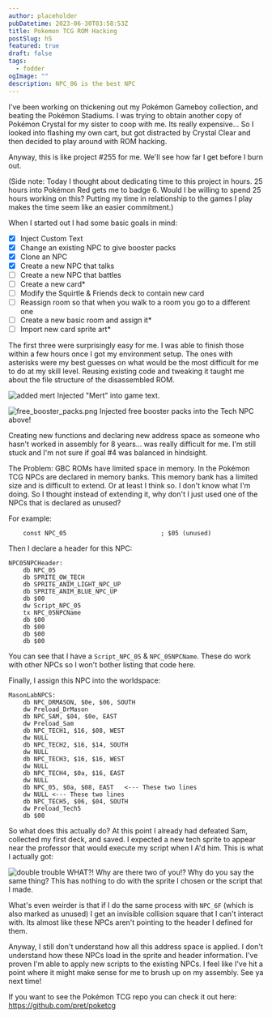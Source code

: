 ```yaml
---
author: placeholder
pubDatetime: 2023-06-30T03:58:53Z
title: Pokemon TCG ROM Hacking
postSlug: hS
featured: true
draft: false
tags:
  - fodder
ogImage: ""
description: NPC_06 is the best NPC
---
```


I've been working on thickening out my Pokémon Gameboy collection, and beating the Pokémon Stadiums. I was trying to obtain another copy of Pokémon Crystal for my sister to coop with me. Its really expensive... So I looked into flashing my own cart, but got distracted by Crystal Clear and then decided to play around with ROM hacking.

Anyway, this is like project #255 for me. We'll see how far I get before I burn out.

(Side note: Today I thought about dedicating time to this project in hours. 25 hours into Pokémon Red gets me to badge 6. Would I be willing to spend 25 hours working on this? Putting my time in relationship to the games I play makes the time seem like an easier commitment.)

When I started out I had some basic goals in mind:

- [x] Inject Custom Text
- [x] Change an existing NPC to give booster packs
- [x] Clone an NPC
- [x] Create a new NPC that talks
- [ ] Create a new NPC that battles
- [ ] Create a new card\*
- [ ] Modify the Squirtle & Friends deck to contain new card
- [ ] Reassign room so that when you walk to a room you go to a different one
- [ ] Create a new basic room and assign it\*
- [ ] Import new card sprite art\*

The first three were surprisingly easy for me. I was able to finish those within a few hours once I got my environment setup. The ones with asterisks were my best guesses on what would be the most difficult for me to do at my skill level. Reusing existing code and tweaking it taught me about the file structure of the disassembled ROM.

![added mert](/assets/postImages/1.PokemonTCGGBROMHacking/added_mert.png)
Injected "Mert" into game text.

![free_booster_packs.png](/assets/postImages/1.PokemonTCGGBROMHacking/free_booster_packs.png)
Injected free booster packs into the Tech NPC above!

Creating new functions and declaring new address space as someone who hasn't worked in assembly for 8 years... was really difficult for me. I'm still stuck and I'm not sure if goal #4 was balanced in hindsight.

The Problem:
GBC ROMs have limited space in memory. In the Pokémon TCG NPCs are declared in memory banks. This memory bank has a limited size and is difficult to extend. Or at least I think so. I don't know what I'm doing. So I thought instead of extending it, why don't I just used one of the NPCs that is declared as unused?

For example:

```
	const NPC_05                          ; $05 (unused)
```

Then I declare a header for this NPC:

```
NPC05NPCHeader:
	db NPC_05
	db SPRITE_OW_TECH
	db SPRITE_ANIM_LIGHT_NPC_UP
	db SPRITE_ANIM_BLUE_NPC_UP
	db $00
	dw Script_NPC_05
	tx NPC_05NPCName
	db $00
	db $00
	db $00
	db $00
```

You can see that I have a `Script_NPC_05` & `NPC_05NPCName`. These do work with other NPCs so I won't bother listing that code here.

Finally, I assign this NPC into the worldspace:

```
MasonLabNPCS:
	db NPC_DRMASON, $0e, $06, SOUTH
	dw Preload_DrMason
	db NPC_SAM, $04, $0e, EAST
	dw Preload_Sam
	db NPC_TECH1, $16, $08, WEST
	dw NULL
	db NPC_TECH2, $16, $14, SOUTH
	dw NULL
	db NPC_TECH3, $16, $16, WEST
	dw NULL
	db NPC_TECH4, $0a, $16, EAST
	dw NULL
	db NPC_05, $0a, $08, EAST   <--- These two lines
	dw NULL <--- These two lines
	db NPC_TECH5, $06, $04, SOUTH
	dw Preload_Tech5
	db $00
```

So what does this actually do? At this point I already had defeated Sam, collected my first deck, and saved. I expected a new tech sprite to appear near the professor that would execute my script when I A'd him. This is what I actually got:

![double trouble](/assets/postImages/1.PokemonTCGGBROMHacking/why_twooooooooo.png)
WHAT?! Why are there two of you!? Why do you say the same thing? This has nothing to do with the sprite I chosen or the script that I made.

What's even weirder is that if I do the same process with `NPC_6F` (which is also marked as unused) I get an invisible collision square that I can't interact with. Its almost like these NPCs aren't pointing to the header I defined for them.

Anyway, I still don't understand how all this address space is applied. I don't understand how these NPCs load in the sprite and header information. I've proven I'm able to apply new scripts to the existing NPCs. I feel like I've hit a point where it might make sense for me to brush up on my assembly. See ya next time!

If you want to see the Pokémon TCG repo you can check it out here: https://github.com/pret/poketcg
